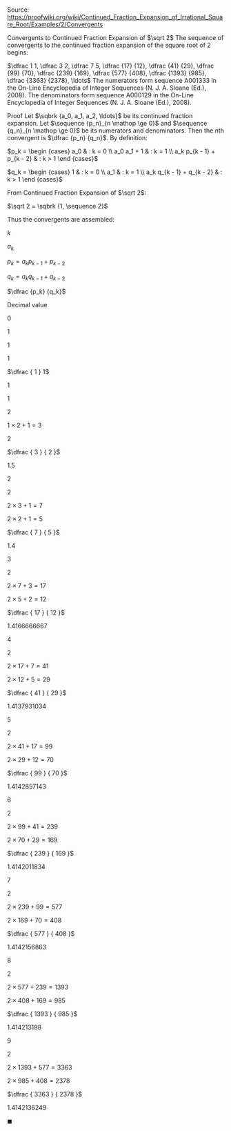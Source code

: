 # 

Source: https://proofwiki.org/wiki/Continued_Fraction_Expansion_of_Irrational_Square_Root/Examples/2/Convergents

Convergents to Continued Fraction Expansion of $\sqrt 2$
The sequence of convergents to the continued fraction expansion of the square root of $2$ begins:

$\dfrac 1 1, \dfrac 3 2, \dfrac 7 5, \dfrac {17} {12}, \dfrac {41} {29}, \dfrac {99} {70}, \dfrac {239} {169}, \dfrac {577} {408}, \dfrac {1393} {985}, \dfrac {3363} {2378}, \ldots$
The numerators form sequence A001333 in the On-Line Encyclopedia of Integer Sequences (N. J. A. Sloane (Ed.), 2008).
The denominators form sequence A000129 in the On-Line Encyclopedia of Integer Sequences (N. J. A. Sloane (Ed.), 2008).


Proof
Let $\sqbrk {a_0, a_1, a_2, \ldots}$ be its continued fraction expansion.
Let $\sequence {p_n}_{n \mathop \ge 0}$ and $\sequence {q_n}_{n \mathop \ge 0}$ be its numerators and denominators.
Then the $n$th convergent is $\dfrac {p_n} {q_n}$.
By definition:

$p_k = \begin {cases} a_0 & : k = 0 \\
a_0 a_1 + 1 & : k = 1 \\
a_k p_{k - 1} + p_{k - 2} & : k > 1 \end {cases}$

$q_k = \begin {cases} 1 & : k = 0 \\
a_1 & : k = 1 \\
a_k q_{k - 1} + q_{k - 2} & : k > 1 \end {cases}$

From Continued Fraction Expansion of $\sqrt 2$:

$\sqrt 2 = \sqbrk {1, \sequence 2}$

Thus the convergents are assembled:





$k$

$a_k$

$p_k = a_k p_{k - 1} + p_{k - 2}$

$q_k = a_k q_{k - 1} + q_{k - 2}$

$\dfrac {p_k} {q_k}$

Decimal value


$0$

$1$

$1$

$1$

$\dfrac { 1 } 1$

$1$


$1$

$2$

$1 \times 2 + 1 = 3$

$2$

$\dfrac { 3 } { 2 }$

$1.5$


$2$

$2$

$2 \times 3 + 1 = 7$

$2 \times 2 + 1 = 5$

$\dfrac { 7 } { 5 }$

$1.4$


$3$

$2$

$2 \times 7 + 3 = 17$

$2 \times 5 + 2 = 12$

$\dfrac { 17 } { 12 }$

$1.4166666667$


$4$

$2$

$2 \times 17 + 7 = 41$

$2 \times 12 + 5 = 29$

$\dfrac { 41 } { 29 }$

$1.4137931034$


$5$

$2$

$2 \times 41 + 17 = 99$

$2 \times 29 + 12 = 70$

$\dfrac { 99 } { 70 }$

$1.4142857143$


$6$

$2$

$2 \times 99 + 41 = 239$

$2 \times 70 + 29 = 169$

$\dfrac { 239 } { 169 }$

$1.4142011834$


$7$

$2$

$2 \times 239 + 99 = 577$

$2 \times 169 + 70 = 408$

$\dfrac { 577 } { 408 }$

$1.4142156863$


$8$

$2$

$2 \times 577 + 239 = 1393$

$2 \times 408 + 169 = 985$

$\dfrac { 1393 } { 985 }$

$1.414213198$


$9$

$2$

$2 \times 1393 + 577 = 3363$

$2 \times 985 + 408 = 2378$

$\dfrac { 3363 } { 2378 }$

$1.4142136249$

$\blacksquare$





